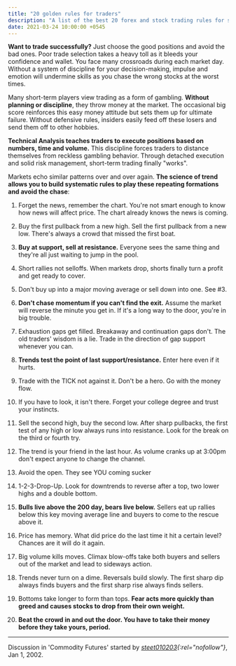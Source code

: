 ```yaml
---
title: "20 golden rules for traders"
description: "A list of the best 20 forex and stock trading rules for successful traders out there."
date: 2021-03-24 10:00:00 +0545
---
```


**Want to trade successfully?** Just choose the good positions and avoid the bad ones. Poor trade selection takes a heavy toll as it bleeds your confidence and wallet. You face many crossroads during each market day. Without a system of discipline for your decision-making, impulse and emotion will undermine skills as you chase the wrong stocks at the worst times.

Many short-term players view trading as a form of gambling. **Without planning or discipline**, they throw money at the market. The occasional big score reinforces this easy money attitude but sets them up for ultimate failure. Without defensive rules, insiders easily feed off these losers and send them off to other hobbies.

**Technical Analysis teaches traders to execute positions based on numbers, time and volume.** This discipline forces traders to distance themselves from reckless gambling behavior. Through detached execution and solid risk management, short-term trading finally "works".

Markets echo similar patterns over and over again. **The science of trend allows you to build systematic rules to play these repeating formations and avoid the chase**:

1. Forget the news, remember the chart. You're not smart enough to know how news will affect price. The chart already knows the news is coming.

2. Buy the first pullback from a new high. Sell the first pullback from a new low. There's always a crowd that missed the first boat.

3. **Buy at support, sell at resistance.** Everyone sees the same thing and they're all just waiting to jump in the pool.

4. Short rallies not selloffs. When markets drop, shorts finally turn a profit and get ready to cover.

5. Don't buy up into a major moving average or sell down into one. See #3.

6. **Don't chase momentum if you can't find the exit.** Assume the market will reverse the minute you get in. If it's a long way to the door, you're in big trouble.

7. Exhaustion gaps get filled. Breakaway and continuation gaps don't. The old traders' wisdom is a lie. Trade in the direction of gap support whenever you can.

8. **Trends test the point of last support/resistance.** Enter here even if it hurts.

9. Trade with the TICK not against it. Don't be a hero. Go with the money flow.

10. If you have to look, it isn't there. Forget your college degree and trust your instincts.

11. Sell the second high, buy the second low. After sharp pullbacks, the first test of any high or low always runs into resistance. Look for the break on the third or fourth try.

12. The trend is your friend in the last hour. As volume cranks up at 3:00pm don't expect anyone to change the channel.

13. Avoid the open. They see YOU coming sucker

14. 1-2-3-Drop-Up. Look for downtrends to reverse after a top, two lower highs and a double bottom.

15. **Bulls live above the 200 day, bears live below.** Sellers eat up rallies below this key moving average line and buyers to come to the rescue above it.

16. Price has memory. What did price do the last time it hit a certain level? Chances are it will do it again.

17. Big volume kills moves. Climax blow-offs take both buyers and sellers out of the market and lead to sideways action.

18. Trends never turn on a dime. Reversals build slowly. The first sharp dip always finds buyers and the first sharp rise always finds sellers.

19. Bottoms take longer to form than tops. **Fear acts more quickly than greed and causes stocks to drop from their own weight.**

20. **Beat the crowd in and out the door. You have to take their money before they take yours, period.**

---

Discussion in 'Commodity Futures' started by _[steet010203](https://www.elitetrader.com/et/threads/trading-rule-20-golden-rules-for-traders.3417/){:rel="nofollow"}_, Jan 1, 2002.
